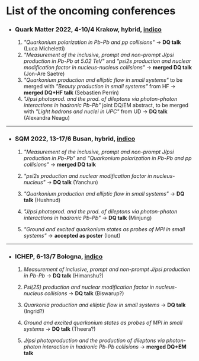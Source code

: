 # List of the oncoming conferences

- ### Quark Matter 2022, 4-10/4 Krakow, hybrid, [indico](https://indico.cern.ch/event/895086/)
  1. *"Quarkonium polarization in Pb-Pb and pp collisions"* &rarr; **DQ talk** (Luca Micheletti)
  2. *"Measurement of the inclusive, prompt and non-prompt J/psi production in Pb-Pb at 5.02 TeV"* and *"psi2s production and nuclear modification factor in nucleus-nucleus collisions"* &rarr; **merged DQ talk** (Jon-Are Saetre)
  3. *"Quarkonium production and elliptic flow in small systems"* to be merged with *"Beauty production in small systems"* from HF &rarr; **merged DQ+HF talk** (Sebastien Perrin)
  4. *"J/psi photoprod. and the prod. of dileptons via photon-photon interactions in hadronic Pb-Pb"* joint DQ/EM abstract, to be merged with *"Light hadrons and nuclei in UPC"* from UD &rarr; **DQ talk** (Alexandra Neagu)

---

- ### SQM 2022, 13-17/6 Busan, hybrid, [indico](https://sqm2022.pusan.ac.kr/)
  1. *"Measurement of the inclusive, prompt and non-prompt J/psi production in Pb-Pb"* and *"Quarkonium polarization in Pb-Pb and pp collisions"* &rarr; **merged DQ talk**

  2. *"psi2s production and nuclear modification factor in nucleus-nucleus"* &rarr; **DQ talk** (Yanchun)

  3. *"Quarkonium production and elliptic flow in small systems"* &rarr; **DQ talk** (Hushnud)

  4. *"J/psi photoprod. and the prod. of dileptons via photon-photon interactions in hadronic Pb-Pb"* &rarr; **DQ talk** (Minjung)

  5. *"Ground and excited quarkonium states as probes of MPI in small systems"* &rarr; **accepted as poster** (Ionut)

---

- ### ICHEP, 6-13/7 Bologna, [indico](https://www.ichep2022.it/)
  1. *Measurement of inclusive, prompt and non-prompt J/psi production in Pb-Pb* &rarr; **DQ talk** (Himanshu?)
  
  2. *Psi(2S) production and nuclear modification factor in nucleus-nucleus collisions* &rarr; **DQ talk** (Biswarup?)
  
  3. *Quarkonia production and elliptic flow in small systems* &rarr; **DQ talk** (Ingrid?)
  
  4. *Ground and excited quarkonium states as probes of MPI in small systems* &rarr; **DQ talk** (Theera?)
  
  5. *J/psi photoproduction and the production of dileptons via photon-photon interaction in hadronic Pb-Pb collisions* &rarr; **merged DQ+EM talk**

